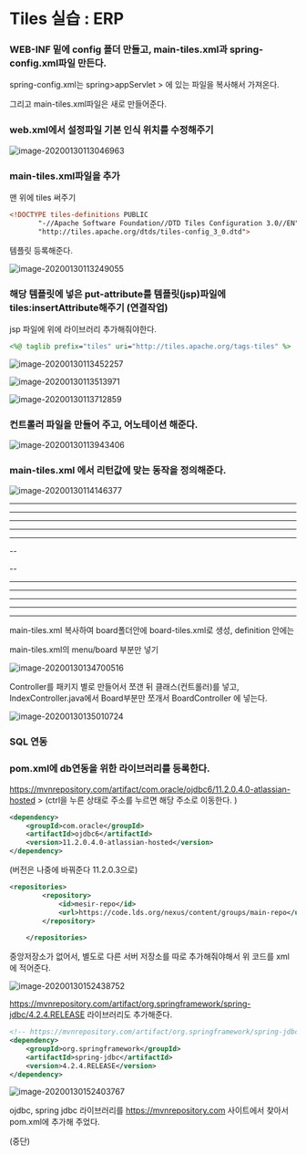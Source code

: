 # Tiles 실습 : ERP

### WEB-INF 밑에 config 폴더 만들고, main-tiles.xml과 spring-config.xml파일 만든다.

spring-config.xml는 spring>appServlet > 에 있는 파일을 복사해서 가져온다.

그리고 main-tiles.xml파일은 새로 만들어준다.

###

### web.xml에서 설정파일 기본 인식 위치를 수정해주기

![image-20200130113046963](images/image-20200130113046963.png)



### main-tiles.xml파일을 추가

맨 위에 tiles 써주기

```xml
<!DOCTYPE tiles-definitions PUBLIC
       "-//Apache Software Foundation//DTD Tiles Configuration 3.0//EN"
       "http://tiles.apache.org/dtds/tiles-config_3_0.dtd">
```

 템플릿 등록해준다. 

![image-20200130113249055](images/image-20200130113249055.png)



### 해당 템플릿에 넣은 put-attribute를 템플릿(jsp)파일에 tiles:insertAttribute해주기 (연결작업)

jsp 파일에 위에 라이브러리 추가해줘야한다.

```jsp
<%@ taglib prefix="tiles" uri="http://tiles.apache.org/tags-tiles" %>
```

![image-20200130113452257](images/image-20200130113452257.png)



![image-20200130113513971](images/image-20200130113513971.png)

![image-20200130113712859](images/image-20200130113712859.png)



### 컨트롤러 파일을 만들어 주고, 어노테이션 해준다.

![image-20200130113943406](images/image-20200130113943406.png)



### main-tiles.xml 에서 리턴값에 맞는 동작을 정의해준다.

![image-20200130114146377](images/image-20200130114146377.png)

---

---

---

---

---

--

--

---

----

---

----

----

main-tiles.xml 복사하여 board폴더안에 board-tiles.xml로 생성, definition 안에는

main-tiles.xml의 menu/board 부분만 넣기

![image-20200130134700516](images/image-20200130134700516.png)



Controller를 패키지 별로 만들어서 쪼갠 뒤 클래스(컨트롤러)를 넣고, IndexController.java에서 Board부분만 쪼개서 BoardController 에 넣는다.

![image-20200130135010724](images/image-20200130135010724.png)





### SQL 연동

### pom.xml에 db연동을 위한 라이브러리를 등록한다. 

https://mvnrepository.com/artifact/com.oracle/ojdbc6/11.2.0.4.0-atlassian-hosted > (ctrl을 누른 상태로 주소를 누르면 해당 주소로 이동한다. )

```xml
<dependency>
    <groupId>com.oracle</groupId>
    <artifactId>ojdbc6</artifactId>
    <version>11.2.0.4.0-atlassian-hosted</version>
</dependency>
```

(버전은 나중에 바꿔준다 11.2.0.3으로)

```xml
<repositories>
		<repository>
			<id>mesir-repo</id>
			<url>https://code.lds.org/nexus/content/groups/main-repo</url>
		</repository>
		
	</repositories>
```

중앙저장소가 없어서, 별도로 다른 서버 저장소를 따로 추가해줘야해서 위 코드를 xml 에 적어준다. 

![image-20200130152438752](images/image-20200130152438752.png)







https://mvnrepository.com/artifact/org.springframework/spring-jdbc/4.2.4.RELEASE 라이브러리도 추가해준다.

```xml
<!-- https://mvnrepository.com/artifact/org.springframework/spring-jdbc -->
<dependency>
    <groupId>org.springframework</groupId>
    <artifactId>spring-jdbc</artifactId>
    <version>4.2.4.RELEASE</version>
</dependency>

```

![image-20200130152403767](images/image-20200130152403767.png)

ojdbc, spring jdbc 라이브러리를 https://mvnrepository.com 사이트에서 찾아서  pom.xml에 추가해 주었다. 



(중단)